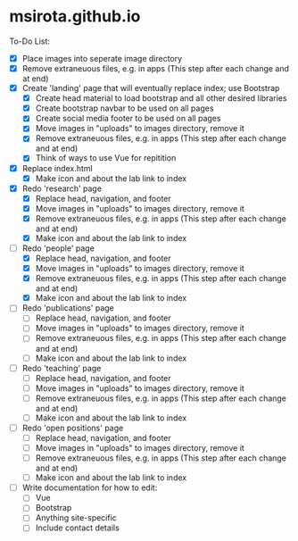 # msirota.github.io

To-Do List:
- [x] Place images into seperate image directory
- [x] Remove extraneuous files, e.g. in apps (This step after each change and at end)
- [x] Create 'landing' page that will eventually replace index; use Bootstrap
    - [x] Create head material to load bootstrap and all other desired libraries
    - [x] Create bootstrap navbar to be used on all pages
    - [x] Create social media footer to be used on all pages 
    - [x] Move images in "uploads" to images directory, remove it
    - [x] Remove extraneuous files, e.g. in apps (This step after each change and at end)
    - [x] Think of ways to use Vue for repitition
- [x] Replace index.html
    - [x] Make icon and about the lab link to index
- [x] Redo 'research' page
    - [x] Replace head, navigation, and footer
    - [x] Move images in "uploads" to images directory, remove it
    - [x] Remove extraneuous files, e.g. in apps (This step after each change and
    at end)
    - [x] Make icon and about the lab link to index
- [ ] Redo 'people' page
    - [x] Replace head, navigation, and footer
    - [x] Move images in "uploads" to images directory, remove it
    - [x] Remove extraneuous files, e.g. in apps (This step after each change and
    at end)
    - [x] Make icon and about the lab link to index
- [ ] Redo 'publications' page
    - [ ] Replace head, navigation, and footer
    - [ ] Move images in "uploads" to images directory, remove it
    - [ ] Remove extraneuous files, e.g. in apps (This step after each change and at end)
    - [ ] Make icon and about the lab link to index
- [ ] Redo 'teaching' page
    - [ ] Replace head, navigation, and footer
    - [ ] Move images in "uploads" to images directory, remove it
    - [ ] Remove extraneuous files, e.g. in apps (This step after each change and at end)
    - [ ] Make icon and about the lab link to index
- [ ] Redo 'open positions' page
    - [ ] Replace head, navigation, and footer
    - [ ] Move images in "uploads" to images directory, remove it
    - [ ] Remove extraneuous files, e.g. in apps (This step after each change and at end)
    - [ ] Make icon and about the lab link to index
- [ ] Write documentation for how to edit: 
    - [ ] Vue 
    - [ ] Bootstrap
    - [ ] Anything site-specific
    - [ ] Include contact details